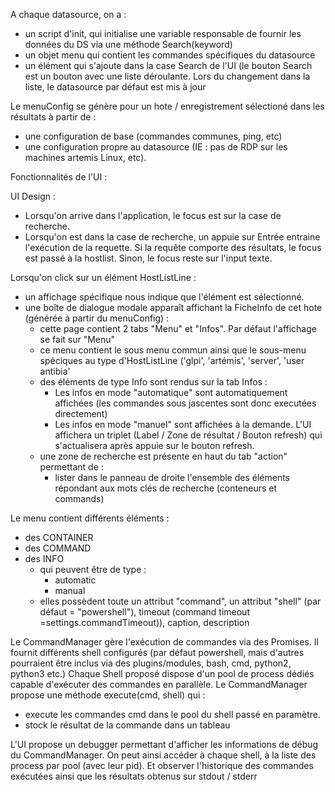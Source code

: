 A chaque datasource, on a :
- un script d'init, qui initialise une variable responsable de fournir les données du DS via une méthode Search(keyword)
- un objet menu qui contient les commandes spécifiques du datasource 
- un élément qui s'ajoute dans la case Search de l'UI (le bouton Search est un bouton avec une liste déroulante. Lors du changement dans la liste, le datasource par défaut est mis à jour


Le menuConfig se génère pour un hote / enregistrement sélectioné dans les résultats à partir de :
- une configuration de base (commandes communes, ping, etc)
- une configuration propre au datasource (IE : pas de RDP sur les machines artemis Linux, etc).

Fonctionnalités de l'UI :

UI Design :
- Lorsqu'on arrive dans l'application, le focus est sur la case de recherche.
- Lorsqu'on est dans la case de recherche, un appuie sur Entrée entraine l'exécution de la requette. 
  Si la requête comporte des résultats, le focus est passé à la hostlist. Sinon, le focus reste sur l'input texte.
  
Lorsqu'on click sur un élément HostListLine :
- un affichage spécifique nous indique que l'élément est sélectionné.
- une boîte de dialogue modale apparaît affichant la FicheInfo de cet hote (générée à partir du menuConfig) :
	- cette page contient 2 tabs "Menu" et "Infos". Par défaut l'affichage se fait sur "Menu"
	- ce menu contient le sous menu commun ainsi que le sous-menu spéciques au type d'HostListLine ('glpi', 'artémis', 'server', 'user antibia'
	- des éléments de type Info sont rendus sur la tab Infos :
		- Les infos en mode "automatique" sont automatiquement affichées (les commandes sous jascentes sont donc executées directement)
		- Les infos en mode "manuel" sont affichées à la demande. L'UI affichera un triplet (Label / Zone de résultat / Bouton refresh) qui s'actualisera après appuie sur le bouton refresh.
	- une zone de recherche est présente en haut du tab "action" permettant de :
		- lister dans le panneau de droite l'ensemble des éléments répondant aux mots clés de recherche (conteneurs et commands)
		
Le menu contient différents éléments :
- des CONTAINER
- des COMMAND
- des INFO 
	- qui peuvent être de type :
		- automatic
		- manual 
	- elles possèdent toute un attribut "command", un attribut "shell" (par défaut = "powershell"), timeout (command timeout =settings.commandTimeout)), caption, description
	
	
	
Le CommandManager gère l'exécution de commandes via des Promises.
Il fournit différents shell configurés (par défaut powershell, mais d'autres pourraient être inclus via des plugins/modules, bash, cmd, python2, python3 etc.)
Chaque Shell proposé dispose d'un pool de process dédiés capable d'exécuter des commandes en parallèle.
Le CommandManager propose une méthode execute(cmd, shell) qui :
- execute les commandes cmd dans le pool du shell passé en paramètre.
- stock le résultat de la commande dans un tableau


L'UI propose un debugger permettant d'afficher les informations de débug du CommandManager. On peut ainsi accéder à chaque shell, à la liste des process par pool (avec leur pid). 
Et observer l'historique des commandes exécutées ainsi que les résultats obtenus sur stdout / stderr